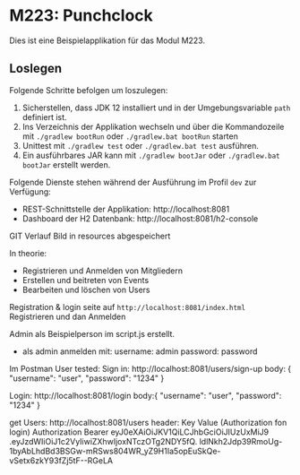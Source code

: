 # M223: Punchclock
Dies ist eine Beispielapplikation für das Modul M223.

## Loslegen
Folgende Schritte befolgen um loszulegen:
1. Sicherstellen, dass JDK 12 installiert und in der Umgebungsvariable `path` definiert ist.
1. Ins Verzeichnis der Applikation wechseln und über die Kommandozeile mit `./gradlew bootRun` oder `./gradlew.bat bootRun` starten
1. Unittest mit `./gradlew test` oder `./gradlew.bat test` ausführen.
1. Ein ausführbares JAR kann mit `./gradlew bootJar` oder `./gradlew.bat bootJar` erstellt werden.

Folgende Dienste stehen während der Ausführung im Profil `dev` zur Verfügung:
- REST-Schnittstelle der Applikation: http://localhost:8081
- Dashboard der H2 Datenbank: http://localhost:8081/h2-console



GIT Verlauf Bild in resources abgespeichert

In theorie:
- Registrieren und Anmelden von Mitgliedern
- Erstellen und beitreten von Events
- Bearbeiten und löschen von Users

Registration & login seite auf `http://localhost:8081/index.html`
Registrieren und dan Anmelden

Admin als Beispielperson im script.js erstellt.
- als admin anmelden mit:
    username: admin
    password: password


Im Postman User tested:
Sign in:
    http://localhost:8081/users/sign-up
    body: {
          	"username": "user",
          	"password": "1234"
          }

Login:
    http://localhost:8081/login
    body:{
            "username": "user",
            "password": "1234"
         }
         
get Users:
    http://localhost:8081/users
    header: Key             Value (Authorization fon login)
            Authorization   Bearer eyJ0eXAiOiJKV1QiLCJhbGciOiJIUzUxMiJ9
                            .eyJzdWIiOiJ1c2VyIiwiZXhwIjoxNTczOTg2NDY5fQ.
                            ldlNkh2Jdp39RmoUg-1byAbLhdBd3BSGw-mRSws804WR_yZ9H1Ia5opEuSkQe-
                            vSetx6zkY93fZj5tF--RGeLA